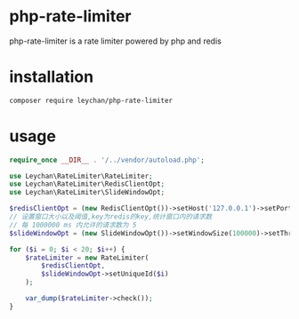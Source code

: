 # php-rate-limiter

php-rate-limiter is a rate limiter powered by php and redis

# installation

```bash 
composer require leychan/php-rate-limiter
```

# usage

```php
require_once __DIR__ . '/../vendor/autoload.php';

use Leychan\RateLimiter\RateLimiter;
use Leychan\RateLimiter\RedisClientOpt;
use Leychan\RateLimiter\SlideWindowOpt;

$redisClientOpt = (new RedisClientOpt())->setHost('127.0.0.1')->setPort(6379);
// 设置窗口大小以及阈值,key为redis的key,统计窗口内的请求数
// 每 1000000 ms 内允许的请求数为 5
$slideWindowOpt = (new SlideWindowOpt())->setWindowSize(100000)->setThreshold(5)->setKey('test2222');

for ($i = 0; $i < 20; $i++) {
    $rateLimiter = new RateLimiter(
        $redisClientOpt,
        $slideWindowOpt->setUniqueId($i)
    );

    var_dump($rateLimiter->check());
}
```